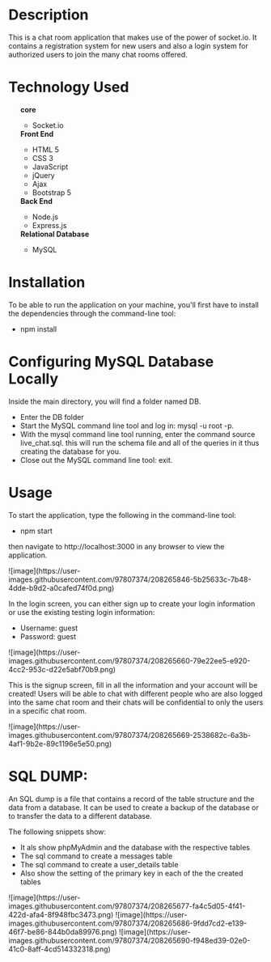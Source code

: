 <!DOCTYPE html>
<html lang="en">

<body>
    <strong>
        <h1>Description</h1>
    </strong>
    <p>This is a chat room application that makes use of the power of socket.io. It contains a registration system for
        new users and also a login system for authorized users to join the many chat rooms offered. </p>
    <strong>
        <h1>Technology Used</h1>
    </strong>
    <ul>
        <strong>core</strong>
        <ul>
            <li>Socket.io</li>
        </ul>
        <strong>Front End</strong>
        <ul>
            <li>HTML 5</li>
            <li>CSS 3</li>
            <li>JavaScript</li>
            <li>jQuery</li>
            <li>Ajax</li>
            <li>Bootstrap 5</li>
        </ul>
        <strong>Back End</strong>
        <ul>
            <li>Node.js</li>
            <li>Express.js</li>
        </ul>
        <strong>Relational Database</strong>
        <ul>
            <li>MySQL</li>
        </ul>
    </ul>
    <strong>
        <h1>Installation</h1>
    </strong>
    <p>
        To be able to run the application on your machine, you'll first have to install the dependencies through the
        command-line tool:
    </p>
    <span>
        <ul>
            <li>
                npm install
            </li>
        </ul>
    </span>
    <strong>
        <h1>Configuring MySQL Database Locally</h1>
    </strong>
    <p>Inside the main directory, you will find a folder named DB.</p>
    <ul>
        <li>Enter the DB folder</li>
        <li>Start the MySQL command line tool and log in: mysql -u root -p.</li>
        <li>With the mysql command line tool running, enter the command source live_chat.sql. this will run the schema
            file and all of the queries in it thus creating the database for you.</li>
        <li>Close out the MySQL command line tool: exit.</li>
    </ul>
    <strong>
        <h1>Usage</h1>
    </strong>
    <p>
        To start the application, type the following in the command-line tool:
    </p><span>
        <ul>
            <li>
                npm start
            </li>
        </ul>
    </span>
    <p>then navigate to http://localhost:3000 in any browser to view the application.</p>
    ![image](https://user-images.githubusercontent.com/97807374/208265846-5b25633c-7b48-4dde-b9d2-a0cafed74f0d.png)
    <p>In the login screen, you can either sign up to create your login information or use the existing testing login
        information:</p>
    <ul>
        <li>Username: guest</li>
        <li>Password: guest</li>
    </ul>
    ![image](https://user-images.githubusercontent.com/97807374/208265660-79e22ee5-e920-4cc2-953c-d22e5abf70b9.png)
    <p>This is the signup screen, fill in all the information and your account will be created! Users will be able to
        chat with different people who are also logged into the same chat room and their chats will be confidential to
        only the users in a specific chat room.</p>
    ![image](https://user-images.githubusercontent.com/97807374/208265669-2538682c-6a3b-4af1-9b2e-89c1196e5e50.png)
    <strong>
        <h1>SQL DUMP:</h1>
    </strong>
    <p>An SQL dump is a file that contains a record of the table structure and the data from a database. It can be used
        to create a backup of the database or to transfer the data to a different database.</p>
    <p>The following snippets show:</p>
    <ul>
        <li>It als show phpMyAdmin and the database with the respective tables</li>
        <li>The sql command to create a messages table</li>
        <li>The sql command to create a user_details table</li>
        <li>Also show the setting of the primary key in each of the the created tables</li>
    </ul>
    ![image](https://user-images.githubusercontent.com/97807374/208265677-fa4c5d05-4f41-422d-afa4-8f948fbc3473.png)
    ![image](https://user-images.githubusercontent.com/97807374/208265686-9fdd7cd2-e139-46f7-be86-844b0da89976.png)
    ![image](https://user-images.githubusercontent.com/97807374/208265690-f948ed39-02e0-41c0-8aff-4cd514332318.png)
</body>

</html>
